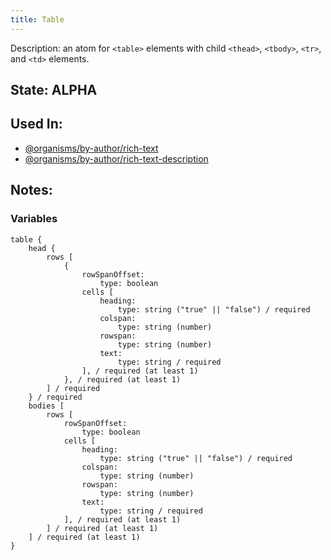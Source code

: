 ```yaml
---
title: Table
---
```

Description: an atom for `<table>` elements with child `<thead>`, `<tbody>`, `<tr>`, and `<td>` elements.

## State: ALPHA

## Used In:
- [@organisms/by-author/rich-text](/?p=organisms-rich-text)
- [@organisms/by-author/rich-text-description](/?p=organisms-rich-text-description)

## Notes:

### Variables
~~~
table {
    head {
        rows [
            {
                rowSpanOffset:
                    type: boolean
                cells [
                    heading:
                        type: string ("true" || "false") / required
                    colspan:
                        type: string (number)
                    rowspan:
                        type: string (number)
                    text:
                        type: string / required
                ], / required (at least 1)
            }, / required (at least 1)
        ] / required
    } / required
    bodies [
        rows [
            rowSpanOffset:
                type: boolean
            cells [
                heading:
                    type: string ("true" || "false") / required
                colspan:
                    type: string (number)
                rowspan:
                    type: string (number)
                text:
                    type: string / required
            ], / required (at least 1)
        ] / required (at least 1)
    ] / required (at least 1)
}
~~~
